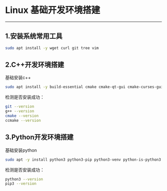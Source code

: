 # Linux 基础开发环境搭建
---
## 1.安装系统常用工具
```bash
sudo apt install -y wget curl git tree vim
```
## 2.C++开发环境搭建
基础安装c++
```bash
sudo apt install -y build-essential cmake cmake-qt-gui cmake-curses-gui 
```
检测是否安装成功：
```bash
git --version
g++ --version
cmake --version
ccmake --version
```
## 3.Python开发环境搭建
基础安装python
```bash
sudo apt -y install python3 python3-pip python3-venv python-is-python3
```
检测是否安装成功：
```bash
python3 --version
pip3 --version
```